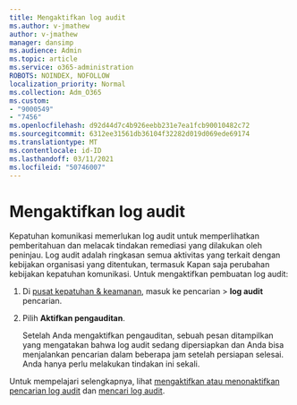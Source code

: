 ```yaml
---
title: Mengaktifkan log audit
ms.author: v-jmathew
author: v-jmathew
manager: dansimp
ms.audience: Admin
ms.topic: article
ms.service: o365-administration
ROBOTS: NOINDEX, NOFOLLOW
localization_priority: Normal
ms.collection: Adm_O365
ms.custom:
- "9000549"
- "7456"
ms.openlocfilehash: d92d44d7c4b926eebb231e7ea1fcb90010482c72
ms.sourcegitcommit: 6312ee31561db36104f32282d019d069ede69174
ms.translationtype: MT
ms.contentlocale: id-ID
ms.lasthandoff: 03/11/2021
ms.locfileid: "50746007"
---
```

# <a name="enable-the-audit-log"></a>Mengaktifkan log audit

Kepatuhan komunikasi memerlukan log audit untuk memperlihatkan pemberitahuan dan melacak tindakan remediasi yang dilakukan oleh peninjau. Log audit adalah ringkasan semua aktivitas yang terkait dengan kebijakan organisasi yang ditentukan, termasuk Kapan saja perubahan kebijakan kepatuhan komunikasi. Untuk mengaktifkan pembuatan log audit:

1. Di [pusat kepatuhan & keamanan](https://go.microsoft.com/fwlink/?linkid=2101341), masuk ke pencarian   >  **log audit** pencarian.
2. Pilih **Aktifkan pengauditan**.

    Setelah Anda mengaktifkan pengauditan, sebuah pesan ditampilkan yang mengatakan bahwa log audit sedang dipersiapkan dan Anda bisa menjalankan pencarian dalam beberapa jam setelah persiapan selesai. Anda hanya perlu melakukan tindakan ini sekali.

Untuk mempelajari selengkapnya, lihat [mengaktifkan atau menonaktifkan pencarian log audit](https://go.microsoft.com/fwlink/?linkid=2129077) dan [mencari log audit](https://go.microsoft.com/fwlink/?linkid=2123729).

